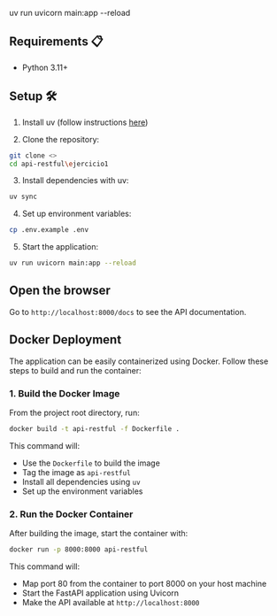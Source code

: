 uv run uvicorn main:app --reload

## Requirements 📋
- Python 3.11+

## Setup 🛠️
1. Install uv (follow instructions [here](https://docs.astral.sh/uv/#getting-started))

2. Clone the repository:
```bash
git clone <>
cd api-restful\ejercicio1
```

3. Install dependencies with uv:
```bash
uv sync
```

4. Set up environment variables:
```bash
cp .env.example .env
```
5. Start the application:

```bash
uv run uvicorn main:app --reload
```


## Open the browser

Go to `http://localhost:8000/docs` to see the API documentation.

## Docker Deployment

The application can be easily containerized using Docker. Follow these steps to build and run the container:

### 1. Build the Docker Image
From the project root directory, run:

```bash
docker build -t api-restful -f Dockerfile .
```

This command will:
- Use the `Dockerfile` to build the image
- Tag the image as `api-restful`
- Install all dependencies using `uv`
- Set up the environment variables

### 2. Run the Docker Container
After building the image, start the container with:

```bash
docker run -p 8000:8000 api-restful
```

This command will:
- Map port 80 from the container to port 8000 on your host machine
- Start the FastAPI application using Uvicorn
- Make the API available at `http://localhost:8000`
